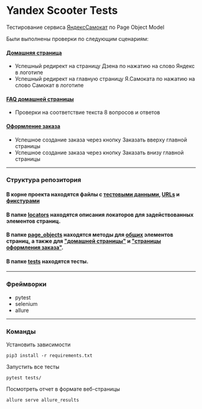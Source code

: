 # Yandex Scooter Tests
Тестирование сервиса [ЯндексСамокат](https://qa-scooter.praktikum-services.ru/) по Page Object Model

Были выполнены проверки по следующим сценариям:

#### [Домашняя страница](tests/test_home_page.py)
- Успешный редирект на страницу Дзена по нажатию на слово Яндекс в логотипе
- Успешный редирект на главную страницу Я.Самоката по нажатию на слово Самокат в логотипе

#### [FAQ домашней страницы](tests/test_questions.py)
- Проверки на соответствие текста 8 вопросов и ответов

#### [Оформление заказа](tests/test_order_page.py)
- Успешное создание заказа через кнопку Заказать вверху главной страницы
- Успешное создание заказа через кнопку Заказать внизу главной страницы

---
### Структура репозитория
#### В корне проекта находятся файлы с [тестовыми данными](test_data.py), [URLs](urls.py) и [фикстурами](conftest.py) 

#### В папке [locators](locators) находятся описания локаторов для задействованных элементов страниц.

#### В папке [page_objects](page_objects) находятся методы для [общих](page_objects/base_page.py) элементов страниц, а также для ["домашней страницы"](page_objects/home_page.py) и ["страницы оформления заказа"](page_objects/order_page.py).

#### В папке [tests](tests) находятся тесты.

---
### Фреймворки
- pytest
- selenium
- allure
---
### Команды
Установить зависимости
``` shell
pip3 install -r requirements.txt
```
Запустить все тесты
```shell
pytest tests/
```
Посмотреть отчет в формате веб-страницы
``` shell
allure serve allure_results
```
